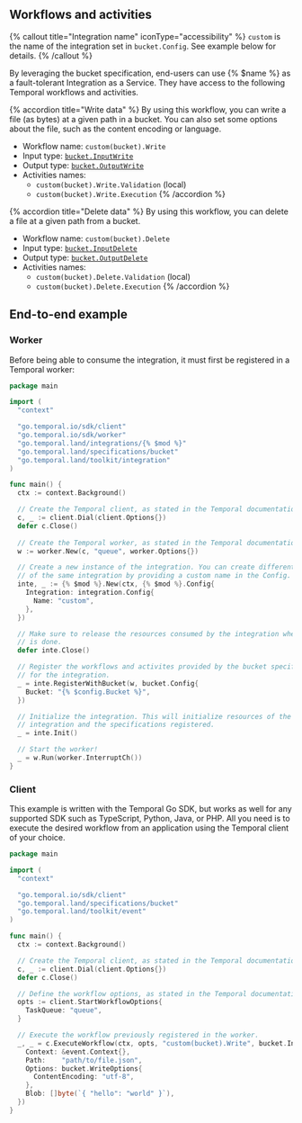 ## Workflows and activities

{% callout title="Integration name" iconType="accessibility" %}
  `custom` is the name of the integration set in `bucket.Config`. See example below
  for details.
{% /callout %}

By leveraging the bucket specification, end-users can use {% $name %} as a
fault-tolerant Integration as a Service. They have access to the following
Temporal workflows and activities.

{% accordion title="Write data" %}
  By using this workflow, you can write a file (as bytes) at a given path in a
  bucket. You can also set some options about the file, such as the content
  encoding or language.

  - Workflow name: `custom(bucket).Write`
  - Input type: [`bucket.InputWrite`](https://pkg.go.dev/go.temporal.land/specifications/bucket#InputWrite)
  - Output type: [`bucket.OutputWrite`](https://pkg.go.dev/go.temporal.land/specifications/bucket#OutputWrite)
  - Activities names:
    - `custom(bucket).Write.Validation` (local)
    - `custom(bucket).Write.Execution`
{% /accordion %}

{% accordion title="Delete data" %}
  By using this workflow, you can delete a file at a given path from a bucket.

  - Workflow name: `custom(bucket).Delete`
  - Input type: [`bucket.InputDelete`](https://pkg.go.dev/go.temporal.land/specifications/bucket#InputDelete)
  - Output type: [`bucket.OutputDelete`](https://pkg.go.dev/go.temporal.land/specifications/bucket#OutputDelete)
  - Activities names:
    - `custom(bucket).Delete.Validation` (local)
    - `custom(bucket).Delete.Execution`
{% /accordion %}

## End-to-end example

### Worker

Before being able to consume the integration, it must first be registered in a
Temporal worker:

```go
package main

import (
  "context"

  "go.temporal.io/sdk/client"
  "go.temporal.io/sdk/worker"
  "go.temporal.land/integrations/{% $mod %}"
  "go.temporal.land/specifications/bucket"
  "go.temporal.land/toolkit/integration"
)

func main() {
  ctx := context.Background()

  // Create the Temporal client, as stated in the Temporal documentation.
  c, _ := client.Dial(client.Options{})
  defer c.Close()
  
  // Create the Temporal worker, as stated in the Temporal documentation.
  w := worker.New(c, "queue", worker.Options{})

  // Create a new instance of the integration. You can create different instances
  // of the same integration by providing a custom name in the Config.
  inte, _ := {% $mod %}.New(ctx, {% $mod %}.Config{
    Integration: integration.Config{
      Name: "custom",
    },
  })

  // Make sure to release the resources consumed by the integration when process
  // is done.
  defer inte.Close()

  // Register the workflows and activites provided by the bucket specification
  // for the integration.
  _ = inte.RegisterWithBucket(w, bucket.Config{
    Bucket: "{% $config.Bucket %}",
  })

  // Initialize the integration. This will initialize resources of the said
  // integration and the specifications registered.
  _ = inte.Init()

  // Start the worker!
  _ = w.Run(worker.InterruptCh())
}
```

### Client

This example is written with the Temporal Go SDK, but works as well for any
supported SDK such as TypeScript, Python, Java, or PHP. All you need is to
execute the desired workflow from an application using the Temporal client of
your choice.

```go
package main

import (
  "context"

  "go.temporal.io/sdk/client"
  "go.temporal.land/specifications/bucket"
  "go.temporal.land/toolkit/event"
)

func main() {
  ctx := context.Background()

  // Create the Temporal client, as stated in the Temporal documentation.
  c, _ := client.Dial(client.Options{})
  defer c.Close()

  // Define the workflow options, as stated in the Temporal documentation.
  opts := client.StartWorkflowOptions{
    TaskQueue: "queue",
  }

  // Execute the workflow previously registered in the worker.
  _, _ = c.ExecuteWorkflow(ctx, opts, "custom(bucket).Write", bucket.InputWrite{
    Context: &event.Context{},
    Path:    "path/to/file.json",
    Options: bucket.WriteOptions{
      ContentEncoding: "utf-8",
    },
    Blob: []byte(`{ "hello": "world" }`),
  })
}
```
